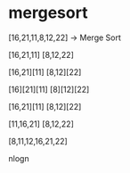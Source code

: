 # mergesort
[16,21,11,8,12,22] -> Merge Sort

[16,21,11] [8,12,22]

[16,21][11] [8,12][22]

[16][21][11] [8][12][22]

[16,21][11] [8,12][22]

[11,16,21] [8,12,22]

[8,11,12,16,21,22]


nlogn

